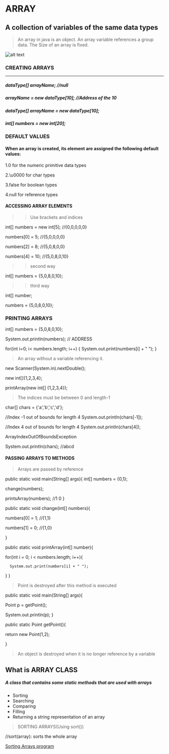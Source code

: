 
# ARRAY
## A collection of variables of the same data types

>An array in java is an object.
>An array variable references a group data.
>The Size of an array is fixed.

![alt text](single-dimensional-array-1.webp)
 
### CREATING ARRAYS
---
##### dataType[] arrayName; //null
##### arrayName = new dataType[10]; //Address of the 10
##### dataType[] arrayName = new dataType[10];

##### int[] numbers = new int[20];

### DEFAULT VALUES
#### When an array is created, its element are assigned the following default values:
1.0 for the numeric primitive data types

2.\u0000 for char types

3.false for boolean types

4.null for reference types
#### ACCESSING ARRAY ELEMENTS
>>    Use brackets and indices

int[] numbers = new int[5]; //{0,0,0,0,0}

numbers[0] = 5; //{5,0,0,0,0}

numbers[2] = 8; //{5,0,8,0,0}

numbers[4] = 10; //{5,0,8,0,10}

>> second way

int[] numbers = {5,0,8,0,10}; 

>> third way

int[] number;

numbers = {5,0,8,0,10};

###  PRINTING ARRAYS
int[] numbers = {5,0,8,0,10};

System.out.println(numbers); // ADDRESS

for(int i=0; i< numbers.length; i++)
   {
    System.out.print(numbers[i] + " ");
   }

> An array without a variable referencing it.

new Scanner(System.in).nextDouble();

new int[]{1,2,3,4};

printArray(new int[] {1,2,3,4});

> The indices must be between 0 and length-1

char[] chars = {'a','b','c','d'};

//Index -1 out of bounds for length 4
System.out.println(chars[-1]);

//Index 4 out of bounds for length 4
System.out.println(chars[4]);

ArrayIndexOutOfBoundsException

System.out.println(chars); //abcd

#### PASSING ARRAYS TO METHODS 

> Arrays are passed by reference

public static void main(String[] args){
   int[] numbers = {0,1};

   change(numbers);

   printsArray(numbers); //1 0
}

public static void change(int[] numbers){

   numbers[0] = 1; //{1,1}

   numbers[1] = 0; //{1,0}

}

public static  void printArray(int[] number){

   for(int i = 0; i < numbers.length; i++){

      System.out.print(numbers[i] + " "); 
   }
}

> Point is destroyed after this method is executed

public static void main(String[] args){

   Point p = getPoint();

   System.out.println(p);
}

public static Point getPoint(){

   return new Point(1,2);

}

> An object is destroyed when it is no longer reference by a variable

## What is ARRAY CLASS
##### A class that contains some static methods that are used with arrays

- Sorting
- Searching
- Comparing
- Filling
- Returning a string representation of an array

> SORTING ARRAYS(Using sort())

//sort(array): sorts the whole array

[Sorting Arrays program](sortingArrays.java)
